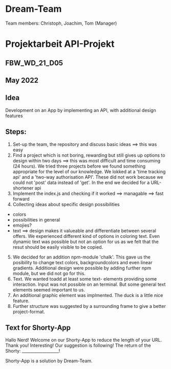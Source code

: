 # Dream-Team
Team members: Christoph, Joachim, Tom (Manager)
# Projektarbeit API-Projekt
## FBW_WD_21_D05
## May 2022


## Idea
Development on an App by implementing an API, with additional design features

## Steps:
1. Set-up the team, the repository and discuss basic ideas
==> this was easy
2. Find a project which is not boring, rewarding but still gives up options to design within two days
==> this was most difficult and time consuming (24 hours). We tried three projects before we found something appropriate for the level of our knowledge. We lokked at a 'time tracking api' and  a 'two-way authorisation API'. These did not work because we could not 'post' data instead of 'get'. In the end we decided for a URL-shortener api
3. Implement the index.js and checking if it worked
==> managable ==> fast forward
4. Collecting ideas about specific design possibilities
- colors
- possibilities in general
- emojies?
- text
==> design makes it valueable and differentiate between several offers. We experienced different kind of options in coloring text. Even dynamic text was possible but not an option for us as we felt that the resut should be easily visible to be copied.
5. We decided for an addition npm-module 'chalk'. This gave us the posibility to change text colors, backgroundcolors and even linear gradients. Additional design were possible by adding further npm module, but we did not go for this.
6. Text. We wanted toadd at least some text- elements providing some interaction. Input was not possible on an terminal. But some general text elements seemed important to us.
7. An additional graphic element was implmented. The duck is a little nice feature.
8. Further structure was suggested by a surrounding frame to give a better project-format. 


## Text for Shorty-App
Hallo Nerd!
Welcome on our Shorty-App to reduce the length of your URL. 
Thank you! Interesting! Our suggestion is following!
The return of the Shorty: __________________!

Shorty-App is a solution by Dream-Team.





